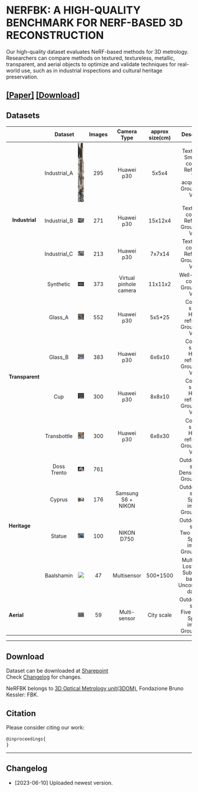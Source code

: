 # NERFBK: A HIGH-QUALITY BENCHMARK FOR NERF-BASED 3D RECONSTRUCTION
Our high-quality dataset evaluates NeRF-based methods for 3D metrology. Researchers can compare methods on textured, textureless, metallic, transparent, and aerial objects to optimize and validate techniques for real-world use, such as in industrial inspections and cultural heritage preservation.


[**[Paper]**]() [**[Download]**](#Download) 
---

## <a name="Datasets"></a> Datasets
<div style=”text-align: center;”>
  <table   style=”margin: auto；” width=’60%’>
  <thead>
    <tr>
      <th></th>
      <th colspan="2">Dataset</th>
      <th>Images</th>
      <th>Camera Type</th>
      <th>approx size(cm)</th>
      <th>Description</th>
    </tr>
  </thead>
  <tbody>
    <tr>
      <td rowspan="4",  align="center" ><strong>Industrial</td>
      <td align="center">Industrial_A</td>
      <td align="center"><img src="./pictures/Industrial/Industrial_A.png" height="160" width="160"></td>
      <td align="center">295</td>
      <td align="center">Huawei p30</td>
      <td align="center">5x5x4</td>
      <td align="center">Textureless<br>Small and complex<br>Reflective<br>Two acquisitions<br>Ground truth<br>Video</td>
    </tr>
    <tr>
      <td align="center">Industrial_B</td>
      <td align="center"><img src="./pictures/Industrial/Industrial_B.png"> </td>
      <td align="center">271</td>
      <td align="center">Huawei p30</td>
      <td align="center">15x12x4</td>
      <td align="center">Textureless<br>complex<br>Reflective<br>Ground truth<br>Video</td>
    </tr>
    <tr>
      <td align="center">Industrial_C</td>
      <td align="center"><img src="./pictures/Industrial/Industrial_C.png"> </td>
      <td align="center">213</td>
      <td align="center">Huawei p30</td>
      <td align="center">7x7x14</td>
      <td align="center">Textureless<br>complex<br>Reflective<br>Ground truth<br>Video</td>
    </tr>
    <tr>
      <td align="center">Synthetic</td>
      <td align="center"><img src="./pictures/Industrial/Synthetic.png"> </td>
      <td align="center">373</td>
      <td align="center">Virtual pinhole camera</td>
      <td align="center">11x11x2</td>
      <td align="center">Well-textured<br>complex<br>Ground truth<br>Video</td>
    </tr>
    <tr>
      <td rowspan="4"><strong>Transparent</td>
      <td align="center">Glass_A</td>
      <td align="center"><img src="./pictures/Transparent/Glass_A.png"> </td>
      <td align="center">552</td>
      <td align="center">Huawei p30</td>
      <td align="center">5x5*25</td>
      <td align="center">Complex shape<br>Highly refractive<br>Ground truth<br>Video</td>
    </tr>
    <tr>
      <td align="center">Glass_B</td>
      <td align="center"><img src="./pictures/Transparent/Glass_B.png"> </td>
      <td align="center">383</td>
      <td align="center">Huawei p30</td>
      <td align="center">6x6x10</td>
      <td align="center">Complex shape<br>Highly refractive<br>Ground truth<br>Video</td>
    </tr>
    <tr>
      <td align="center">Cup</td>
      <td align="center"><img src="./pictures/Transparent/Cup.png"> </td>
      <td align="center">300</td>
      <td align="center">Huawei p30</td>
      <td align="center">8x8x10</td>
      <td align="center">Complex shape<br>Highly refractive<br>Ground truth<br>Video</td>
    </tr>
    <tr>
      <td align="center">Transbottle</td>
      <td align="center"><img src="./pictures/Transparent/Transbottle.png"> </td>
      <td align="center">300</td>
      <td align="center">Huawei p30</td>
      <td align="center">6x6x30</td>
      <td align="center">Complex shape<br>Highly refractive<br>Ground truth<br>Video</td>
    </tr>
    <tr>
      <td rowspan="4"><strong>Heritage</td>
      <td align="center">Doss Trento</td>
      <td align="center"><img src="./pictures/Heritage/Doss Trento.png"> </td>
      <td align="center">761</td>
      <td align="center"></td>
      <td align="center"></td>
      <td align="center">Outdoor large scale<br>Dense images<br>Ground truth</td>
    </tr>
    <tr>
      <td align="center">Cyprus</td>
      <td align="center"><img src="./pictures/Heritage/Cyprus.png"> </td>
      <td align="center">176</td>
      <td align="center">Samsung S6
+ NIKON</td>
      <td align="center"></td>
      <td align="center">Outdoor large scale<br>Sparse images<br>Ground truth</td>
    </tr>
    <tr>
      <td align="center">Statue</td>
      <td align="center"><img src="./pictures/Heritage/Statue.png"> </td>
      <td align="center">100</td>
      <td align="center">NIKON D750</td>
      <td align="center"></td>
      <td align="center">Outdoor large scale<br>Two cameras<br>Sparse images<br>Ground truth</td>
    </tr>
    <tr>
      <td align="center">Baalshamin</td>
      <td align="center"><img src="./pictures/Heritage/Baalshamin.png"> </td>
      <td align="center">47</td>
      <td align="center">Multisensor</td>
      <td align="center">500*1500</td>
      <td align="center">Multisensor<br>Lost object<br>Suboptimal baseline<br>Unconstrained dataset</td>
    </tr>
    <tr>
      <td><strong>Aerial</td>
      <td align="center"></td>
      <td align="center"><img src="./pictures/Aerial/aerial.png"> </td>
      <td align="center">59</td>
      <td align="center">Multi-sensor</td>
      <td align="center">City scale</td>
      <td align="center">Outdoor large scale<br>Five sensors<br>Sparse images<br>Ground truth</td>
    </tr>
  </tbody>
  </table>
</div>

---
## <a name="download"></a> Download

Dataset can be downloaded at [Sharepoint](https://fbk.sharepoint.com/:f:/r/sites/NerFBK/Shared%20Documents/NeRFBK?csf=1&web=1&e=pRePyL)  
Check [Changelog](#changelog) for changes.

NeRFBK belongs to [3D Optical Metrology unit(3DOM)](https://3dom.fbk.eu/), Fondazione Bruno Kessler: FBK.
## Citation

Please consider citing our work:

    @inproceedings{
    }

---
## <a name="changelog"></a> Changelog 
* [2023-06-10] Uploaded newest version.
